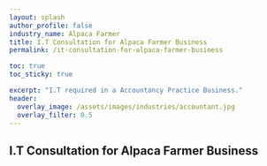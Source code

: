 ```yaml
---
layout: splash 
author_profile: false 
industry_name: Alpaca Farmer
title: I.T Consultation for Alpaca Farmer Business
permalink: /it-consultation-for-alpaca-farmer-business

toc: true
toc_sticky: true

excerpt: "I.T required in a Accountancy Practice Business."
header:
  overlay_image: /assets/images/industries/accountant.jpg
  overlay_filter: 0.5 
---
```


## I.T Consultation for Alpaca Farmer Business